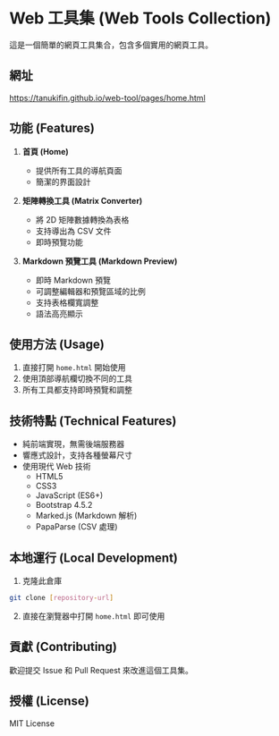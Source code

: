 # Web 工具集 (Web Tools Collection)

這是一個簡單的網頁工具集合，包含多個實用的網頁工具。

## 網址
https://tanukifin.github.io/web-tool/pages/home.html

## 功能 (Features)

1. **首頁 (Home)**
   - 提供所有工具的導航頁面
   - 簡潔的界面設計

2. **矩陣轉換工具 (Matrix Converter)**
   - 將 2D 矩陣數據轉換為表格
   - 支持導出為 CSV 文件
   - 即時預覽功能

3. **Markdown 預覽工具 (Markdown Preview)**
   - 即時 Markdown 預覽
   - 可調整編輯器和預覽區域的比例
   - 支持表格欄寬調整
   - 語法高亮顯示

## 使用方法 (Usage)

1. 直接打開 `home.html` 開始使用
2. 使用頂部導航欄切換不同的工具
3. 所有工具都支持即時預覽和調整

## 技術特點 (Technical Features)

- 純前端實現，無需後端服務器
- 響應式設計，支持各種螢幕尺寸
- 使用現代 Web 技術
  - HTML5
  - CSS3
  - JavaScript (ES6+)
  - Bootstrap 4.5.2
  - Marked.js (Markdown 解析)
  - PapaParse (CSV 處理)

## 本地運行 (Local Development)

1. 克隆此倉庫
```bash
git clone [repository-url]
```

2. 直接在瀏覽器中打開 `home.html` 即可使用

## 貢獻 (Contributing)

歡迎提交 Issue 和 Pull Request 來改進這個工具集。

## 授權 (License)

MIT License 
